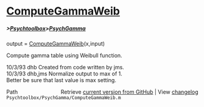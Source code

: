 # [ComputeGammaWeib](ComputeGammaWeib)
##### >[Psychtoolbox](Psychtoolbox)>[PsychGamma](PsychGamma)

output = [ComputeGammaWeib](ComputeGammaWeib)(x,input)  
  
Compute gamma table using Weibull function.  
  
10/3/93  dhb  Created from code written by jms.  
10/3/93  dhb,jms  Normalize output to max of 1.  
                  Better be sure that last value is max setting.  




<div class="code_header" style="text-align:right;">
  <span style="float:left;">Path&nbsp;&nbsp;</span> <span class="counter">Retrieve <a href=
  "https://raw.github.com/Psychtoolbox-3/Psychtoolbox-3/beta/Psychtoolbox/PsychGamma/ComputeGammaWeib.m">current version from GitHub</a> | View <a href=
  "https://github.com/Psychtoolbox-3/Psychtoolbox-3/commits/beta/Psychtoolbox/PsychGamma/ComputeGammaWeib.m">changelog</a></span>
</div>
<div class="code">
  <code>Psychtoolbox/PsychGamma/ComputeGammaWeib.m</code>
</div>


